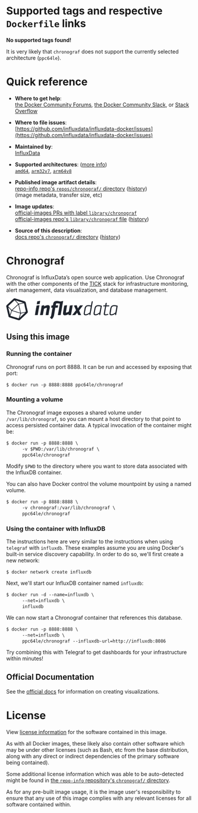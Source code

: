 <!--

********************************************************************************

WARNING:

    DO NOT EDIT "chronograf/README.md"

    IT IS AUTO-GENERATED

    (from the other files in "chronograf/" combined with a set of templates)

********************************************************************************

-->

# Supported tags and respective `Dockerfile` links

**No supported tags found!**

It is very likely that `chronograf` does not support the currently selected architecture (`ppc64le`).

# Quick reference

-	**Where to get help**:  
	[the Docker Community Forums](https://forums.docker.com/), [the Docker Community Slack](https://blog.docker.com/2016/11/introducing-docker-community-directory-docker-community-slack/), or [Stack Overflow](https://stackoverflow.com/search?tab=newest&q=docker)

-	**Where to file issues**:  
	[https://github.com/influxdata/influxdata-docker/issues](https://github.com/influxdata/influxdata-docker/issues)

-	**Maintained by**:  
	[InfluxData](https://github.com/influxdata/influxdata-docker)

-	**Supported architectures**: ([more info](https://github.com/docker-library/official-images#architectures-other-than-amd64))  
	[`amd64`](https://hub.docker.com/r/amd64/chronograf/), [`arm32v7`](https://hub.docker.com/r/arm32v7/chronograf/), [`arm64v8`](https://hub.docker.com/r/arm64v8/chronograf/)

-	**Published image artifact details**:  
	[repo-info repo's `repos/chronograf/` directory](https://github.com/docker-library/repo-info/blob/master/repos/chronograf) ([history](https://github.com/docker-library/repo-info/commits/master/repos/chronograf))  
	(image metadata, transfer size, etc)

-	**Image updates**:  
	[official-images PRs with label `library/chronograf`](https://github.com/docker-library/official-images/pulls?q=label%3Alibrary%2Fchronograf)  
	[official-images repo's `library/chronograf` file](https://github.com/docker-library/official-images/blob/master/library/chronograf) ([history](https://github.com/docker-library/official-images/commits/master/library/chronograf))

-	**Source of this description**:  
	[docs repo's `chronograf/` directory](https://github.com/docker-library/docs/tree/master/chronograf) ([history](https://github.com/docker-library/docs/commits/master/chronograf))

# Chronograf

Chronograf is InfluxData’s open source web application. Use Chronograf with the other components of the [TICK](https://www.influxdata.com/products/) stack for infrastructure monitoring, alert management, data visualization, and database management.

![logo](https://raw.githubusercontent.com/docker-library/docs/43d87118415bb75d7bb107683e79cd6d69186f67/chronograf/logo.png)

## Using this image

### Running the container

Chronograf runs on port 8888. It can be run and accessed by exposing that port:

```console
$ docker run -p 8888:8888 ppc64le/chronograf
```

### Mounting a volume

The Chronograf image exposes a shared volume under `/var/lib/chronograf`, so you can mount a host directory to that point to access persisted container data. A typical invocation of the container might be:

```console
$ docker run -p 8888:8888 \
      -v $PWD:/var/lib/chronograf \
      ppc64le/chronograf
```

Modify `$PWD` to the directory where you want to store data associated with the InfluxDB container.

You can also have Docker control the volume mountpoint by using a named volume.

```console
$ docker run -p 8888:8888 \
      -v chronograf:/var/lib/chronograf \
      ppc64le/chronograf
```

### Using the container with InfluxDB

The instructions here are very similar to the instructions when using `telegraf` with `influxdb`. These examples assume you are using Docker's built-in service discovery capability. In order to do so, we'll first create a new network:

```console
$ docker network create influxdb
```

Next, we'll start our InfluxDB container named `influxdb`:

```console
$ docker run -d --name=influxdb \
      --net=influxdb \
      influxdb
```

We can now start a Chronograf container that references this database.

```console
$ docker run -p 8888:8888 \
      --net=influxdb \
      ppc64le/chronograf --influxdb-url=http://influxdb:8086
```

Try combining this with Telegraf to get dashboards for your infrastructure within minutes!

## Official Documentation

See the [official docs](https://docs.influxdata.com/chronograf/latest/) for information on creating visualizations.

# License

View [license information](https://github.com/influxdata/chronograf/blob/master/LICENSE) for the software contained in this image.

As with all Docker images, these likely also contain other software which may be under other licenses (such as Bash, etc from the base distribution, along with any direct or indirect dependencies of the primary software being contained).

Some additional license information which was able to be auto-detected might be found in [the `repo-info` repository's `chronograf/` directory](https://github.com/docker-library/repo-info/tree/master/repos/chronograf).

As for any pre-built image usage, it is the image user's responsibility to ensure that any use of this image complies with any relevant licenses for all software contained within.

